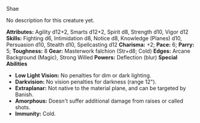 Shae

No description for this creature yet.

**Attributes:** Agility d12+2, Smarts d12+2, Spirit d8, Strength d10,
Vigor d12
**Skills:** Fighting d6, Intimidation d8, Notice d8, Knowledge (Planes)
d10, Persuasion d10, Stealth d10, Spellcasting d12
**Charisma:** +2; **Pace:** 6; **Parry:** 5; **Toughness:** 8
**Gear:** Masterwork falchion (Str+d8; Cold)
**Edges:** Arcane Background (Magic), Strong Willed
**Powers:** Deflection (blur)
**Special Abilities**
- **Low Light Vision:** No penalties for dim or dark lighting.
- **Darkvision:** No vision penalties for darkness (range 12").
- **Extraplanar:** Not native to the material plane, and can be targeted
by Banish.
- **Amorphous:** Doesn't suffer additional damage from raises or called
shots.
- **Immunity:** Cold.

